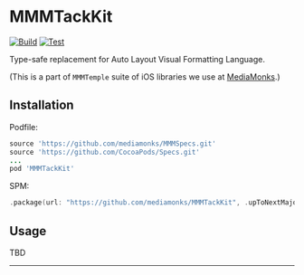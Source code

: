 # MMMTackKit

[![Build](https://github.com/mediamonks/MMMTackKit/workflows/Build/badge.svg)](https://github.com/mediamonks/MMMTackKit/actions?query=workflow%3ABuild)
[![Test](https://github.com/mediamonks/MMMTackKit/workflows/Test/badge.svg)](https://github.com/mediamonks/MMMTackKit/actions?query=workflow%3ATest)

Type-safe replacement for Auto Layout Visual Formatting Language.

(This is a part of `MMMTemple` suite of iOS libraries we use at [MediaMonks](https://www.mediamonks.com/).)

## Installation

Podfile:

```ruby
source 'https://github.com/mediamonks/MMMSpecs.git'
source 'https://github.com/CocoaPods/Specs.git'
...
pod 'MMMTackKit'
```

SPM:

```swift
.package(url: "https://github.com/mediamonks/MMMTackKit", .upToNextMajor(from: "0.8.1"))
```

## Usage

TBD

---
